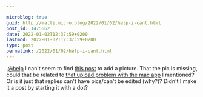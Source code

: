 ```yaml
---

microblog: true
guid: http://matti.micro.blog/2022/01/02/help-i-cant.html
post_id: 1475662
date: 2022-01-02T12:37:59+0200
lastmod: 2022-01-02T12:37:59+0200
type: post
permalink: /2022/01/02/help-i-cant.html
---
```

.[@help](https://micro.blog/help) I can't seem to find [this post](/replies/2022/01/01/12326357.html) to add a picture. That the pic is missing, could that be related to [that upload problem with the mac app](/2022/01/02/help-adding-a.html) I mentioned? Or is it just that replies can't have pics/can't be edited (why?)? Didn't I make it a post by starting it with a dot?
